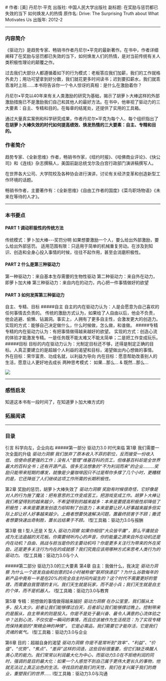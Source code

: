 #[](https://)
作者:  [美] 丹尼尔·平克
出版社: 中国人民大学出版社
副标题: 在奖励与惩罚都已失效的当下 如何焕发人的热情
原作名: Drive: The Surprising Truth about What Motivates Us
出版年: 2012-2
***
### 内容简介 
《驱动力》是趋势专家、畅销书作者丹尼尔•平克的最新著作。在书中，作者详细阐释了在奖励与惩罚都已失效的当下，如何焕发人们的热情，是对当前传统有关人类积极性理论的颠覆之作。

过去我们大部分人都遵循着如下的行为模式：老板答应我们加薪，我们的工作就格外卖力；用功可望拿到好分数，我们就花更多时间读书；迟到要扣薪水，我们就乖乖准时上班……本书将告诉你一个令人惊讶的真相：是什么在激励着你？

丹尼尔•平克以40年来有关人类激励的研究为基础，揭示了胡萝卜大棒这样的外部激励措施已不是激励我们自己和其他人的最好方法。在书中，他审视了驱动力的三大要素：自主、专精和目的。在每章的结尾处，还提供了实用的工具箱。

通过大量真实案例和科学研究成果，作者丹尼尔•平克为每个人、每个组织指出了**在胡萝卜大棒失效的时代如何提高绩效、焕发热情的三大要素：自主、专精和目的。**

### 作者简介 
趋势专家、《全新思维》作者，畅销书作家，《纽约时报》、《哈佛商业评论》、《快公司》和《连线》杂志撰稿人，美国前副总统戈尔及白宫行政部门演讲稿撰写人。

在世界各大公司、大学院校及各种协会进行演讲，讨论有关经济变革和创造新型工作环境的话题。

畅销书作者，主要著作有：《全新思维》《自由工作者的国度》《菜鸟职场物语》《未来在等待的人才》。

***
### 本书要点
#### PART 1 调动积极性的传统方法
传统模式：萝卜加大棒---奖罚分明
如果想要激励一个人，要么给出外部激励，要么给出外部惩罚。
适用范围有限：只适用于简单的机械重复劳动。在涉及到知识、创造和全身心投入事情的时候，往往不起作用，甚至会消磨积极性。

#### PART 2 什么是第三种驱动力
第一种驱动力：来自基本生存需要的生物性驱动
第二种驱动力：来自外在动力，即萝卜加大棒
第三种驱动力：来自内在的动力，内心把一件事情做好的欲望

#### PART 3 如何发挥第三种驱动力
自主、专精、目标
#####自主
自主的内在驱动力认为：人是会愿意为自己喜欢的任何事情去负责的。
传统的激励方式认为，如果给了人自由以后，他会不负责，他会逃避、偷懒、钻漏洞。事实上，人拥有了更多自主性，会激发更大的创造力。
实现的方式：能够自己决定做什么，什么时候做，怎么做，和谁做。
#####专精
专精的内在驱动力认为：有把事情做得越来越好的欲望。
实现的方式：创造心流的体验才能激发专精。一是任务既不能太难又不能太简单；二是把工作变成玩乐。
#####目标
目标的内在驱动力认为：光制定目标还不够，还得是制定正确的目标。人真正要建立的是超越个人利益的渴望和目标，渴望做出内心想做的事情。
外在目标：荣华富贵、功成名就，以利益为导向
内在目标：愿意帮助改善别人的生活，愿意让人更好地去成长
两种思考模式：
如果...那么... & 既然...那么...

![](./_image/2017-06-01-06-37-51.jpg)

***
### 感悟启发
知道这本书有一段时间了，在知道萝卜加大棒方式的

### 拓展阅读
***
### 目录
引言 科学向左，企业向右
#####第一部分 驱动力3.0 时代来临
第1章 我们需要一次全面的升级
*驱动力洞察 我们放弃了原本收入不菲的职位，反而接受一份收入低、但使命感更强的工作；没有人“管理”维基百科的员工，但维基百科却是全世界最大的百科全书；还有开源产品、很多无法想象的“不为利润而来”的企业………奖励只能带来短期的爆发，就像是少量咖啡因只不过是帮你多撑了几个小时，更糟糕的是，它还降低了人们继续这项工作所需的长期积极性。*

第2章 奖励的惩罚，胡萝卜大棒失效了
*驱动力洞察 奖励有时候很奇怪，它好像是对人的行为施了魔法：把有意思的工作变成苦工，把游戏变成工作。胡萝卜大棒让我们希望得到的越来越少，不希望得到的越来越多：本来是要提高积极性却降低了积极性；本来是要激发创造力却抑制了创造力；本来是要让好人好事越来越多但实际上却让好人好事越来越少。上瘾者想要快速解决问题，置最终损害于不顾；撒谎者想要快速出奇制胜，置长远结果于不顾。*
I型工具箱：驱动力3.0与报酬

第3章 做 I 型人还是 X 型人
*驱动力洞察 如果你相信“大众皆平庸”，那么平庸就会成为无法逾越的天花板。你需要倾听内心的声音，你的能量之源来自外在动机还是内在动机？自由、挑战与担当是你的主要动机吗？你是更多关注行为带来的外在奖励，还是更多关注行为内在的成就感？我们究竟应该用哪种方式来思考人类行为的驱动力。*
I型工具箱：驱动力3.0与个人

#####第二部分 驱动力3.0的三大要素
第4章 自主：我做什么，我决定
*驱动力洞察 为什么一个迸发自由和创意的24小时被称做“联邦快递日”？为什么谷歌每年的新产品中竟有一半是在20%的完全自主时间内诞生的？这个时代不需要更好的管理，而需要自我管理的复兴。我们天生就是玩家，而不是小兵；我们天生就是自主的个体，而不是机器人。*
I型工具箱：驱动力3.0与教育

第5章 专精：把想做的事情做得越来越好
*驱动力洞察 在办公室里，我们服从太多，投入太少。前者让我们能够撑过白天，后者却让我们能够撑过晚上。控制带来的是服从，自主带来的则是投入。你是不是处于最兴奋、最令人满意的心流体验之中？达到心流，不仅仅是一瞬间的事情，而且应该被作为生活规范：为了实现专精而保持美丽的“聚精会神的神情”。 它是必需品，我们需要它才能存活，它是我们灵魂的氧气。*
I型工具箱：驱动力3.0与企业

第6章 目的：超越自身的渴望
*驱动力洞察 你是不是常听到“效率”、“利益”、“价值”、“优势”、“焦点”、“差异”这样的词语，这些目标很重要，但它们缺乏唤醒人类心灵的能力。我们常常以利润最大化为中心，而驱动力3.0在不拒绝利润的同时，强调的是目的最大化：如果一个人感觉不到自己属于更伟大更长久的事物，他就无法过上真正出色的生活。寻找目的是我们的天性，我们在复兴属于我们的商业，重塑我们的世界……*
I型工具箱：驱动力3.0与沟通
